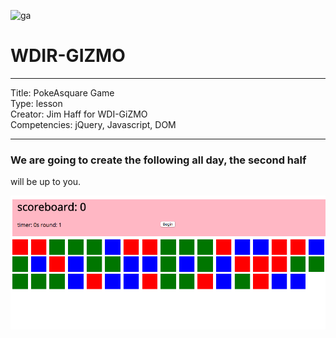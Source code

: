 ![ga](http://mobbook.generalassemb.ly/ga_cog.png)

# WDIR-GIZMO

---
Title: PokeAsquare Game <br>
Type: lesson<br>
Creator: Jim Haff for WDI-GiZMO<br>
Competencies: jQuery, Javascript, DOM <br>

---

### We are going to create the following all day, the second half
will be up to you.  

![squareGame](squareGame.png)
